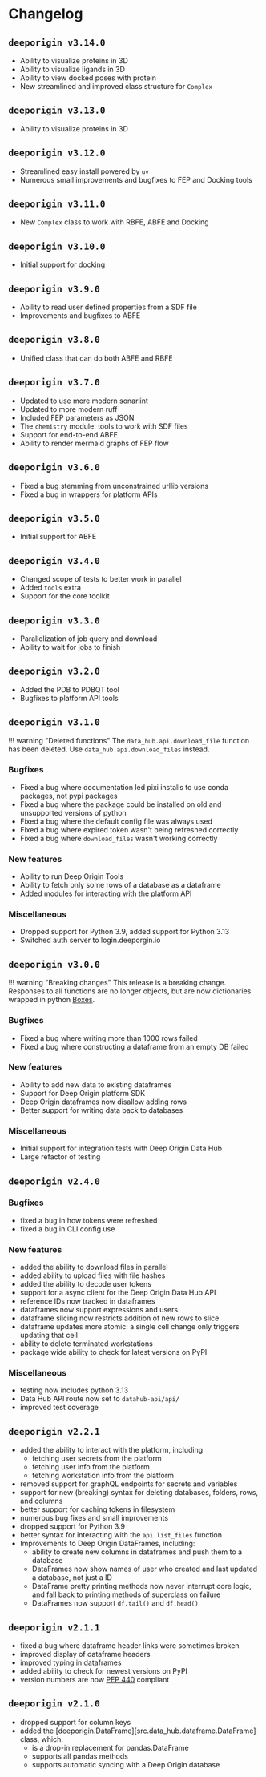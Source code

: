 # Changelog

## `deeporigin v3.14.0`

- Ability to visualize proteins in 3D
- Ability to visualize ligands in 3D
- Ability to view docked poses with protein
- New streamlined and improved class structure for `Complex`

## `deeporigin v3.13.0`

- Ability to visualize proteins in 3D

## `deeporigin v3.12.0`

- Streamlined easy install powered by `uv`
- Numerous small improvements and bugfixes to FEP and Docking tools

## `deeporigin v3.11.0`

- New `Complex` class to work with RBFE, ABFE and Docking

## `deeporigin v3.10.0`

- Initial support for docking

## `deeporigin v3.9.0`

- Ability to read user defined properties from a SDF file
- Improvements and bugfixes to ABFE

## `deeporigin v3.8.0`

- Unified class that can do both ABFE and RBFE

## `deeporigin v3.7.0`

- Updated to use more modern sonarlint
- Updated to more modern ruff
- Included FEP parameters as JSON
- The `chemistry` module: tools to work with SDF files
- Support for end-to-end ABFE
- Ability to render mermaid graphs of FEP flow

## `deeporigin v3.6.0`

- Fixed a bug stemming from unconstrained urllib versions
- Fixed a bug in wrappers for platform APIs

## `deeporigin v3.5.0`

- Initial support for ABFE

## `deeporigin v3.4.0`

- Changed scope of tests to better work in parallel
- Added `tools` extra
- Support for the core toolkit

## `deeporigin v3.3.0`

- Parallelization of job query and download
- Ability to wait for jobs to finish

## `deeporigin v3.2.0`

- Added the PDB to PDBQT tool
- Bugfixes to platform API tools

## `deeporigin v3.1.0`

!!! warning "Deleted functions"
    The `data_hub.api.download_file`  function has been deleted. Use `data_hub.api.download_files` instead.

### Bugfixes

- Fixed a bug where documentation led pixi installs to use conda packages, not pypi packages
- Fixed a bug where the package could be installed on old and unsupported versions of python
- Fixed a bug where the default config file was always used
- Fixed a bug where expired token wasn't being refreshed correctly
- Fixed a bug where `download_files` wasn't working correctly

### New features

- Ability to run Deep Origin Tools
- Ability to fetch only some rows of a database as a dataframe
- Added modules for interacting with the platform API

### Miscellaneous

- Dropped support for Python 3.9, added support for Python 3.13
- Switched auth server to login.deeporgin.io


## `deeporigin v3.0.0`

!!! warning "Breaking changes"
    This release is a breaking change. Responses to all functions are no longer objects, but are now dictionaries wrapped in python [Boxes](https://pypi.org/project/python-box/). 

### Bugfixes

- Fixed a bug where writing more than 1000 rows failed
- Fixed a bug where constructing a dataframe from an empty DB failed


### New features

- Ability to add new data to existing dataframes
- Support for Deep Origin platform SDK
- Deep Origin dataframes now disallow adding rows
- Better support for writing data back to databases

### Miscellaneous 

- Initial support for integration tests with Deep Origin Data Hub
- Large refactor of testing

## `deeporigin v2.4.0`

### Bugfixes

- fixed a bug in how tokens were refreshed
- fixed a bug in CLI config use


### New features

- added the ability to download files in parallel
- added ability to upload files with file hashes 
- added the ability to decode user tokens
- support for a async client for the Deep Origin Data Hub API
- reference IDs now tracked in dataframes 
- dataframes now support expressions and users 
- dataframe slicing now restricts addition of new rows to slice
- dataframe updates more atomic: a single cell change only triggers updating that cell
- ability to delete terminated workstations 
- package wide ability to check for latest versions on PyPI

### Miscellaneous

- testing now includes python 3.13
- Data Hub API route now set to `datahub-api/api/`
- improved test coverage

## `deeporigin v2.2.1`

- added the ability to interact with the platform, including
    - fetching user secrets from the platform
    - fetching user info from the platform
    - fetching workstation info from the platform
- removed support for graphQL endpoints for secrets and variables
- support for new (breaking) syntax for deleting databases, folders, rows, and columns
- better support for caching tokens in filesystem
- numerous bug fixes and small improvements
- dropped support for Python 3.9
- better syntax for interacting with the `api.list_files` function
- Improvements to Deep Origin DataFrames, including:
    - ability to create new columns in dataframes and push them to a database
    - DataFrames now show names of user who created and last updated a database, not just a ID
    - DataFrame pretty printing methods now never interrupt core logic, and fall back to printing methods of superclass on failure
    - DataFrames now support `df.tail()` and `df.head()`

## `deeporigin v2.1.1` 


- fixed a bug where dataframe header links were sometimes broken
- improved display of dataframe headers
- improved typing in dataframes
- added ability to check for newest versions on PyPI
- version numbers are now [PEP 440](https://peps.python.org/pep-0440/) compliant

## `deeporigin v2.1.0` 


- dropped support for column keys
- added the [deeporigin.DataFrame][src.data_hub.dataframe.DataFrame] class, which:
    - is a drop-in replacement for pandas.DataFrame
    - supports all pandas methods
    - supports automatic syncing with a Deep Origin database